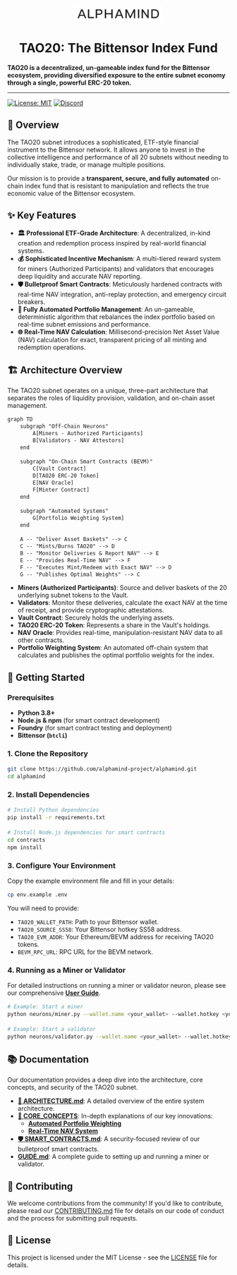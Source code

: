 <p align="center">
  <img src="logo.png" alt="ALPHAMIND Logo" width="200">
</p>

<h1 align="center">TAO20: The Bittensor Index Fund</h1>

**TAO20 is a decentralized, un-gameable index fund for the Bittensor ecosystem, providing diversified exposure to the entire subnet economy through a single, powerful ERC-20 token.**

---

[![License: MIT](https://img.shields.io/badge/License-MIT-yellow.svg)](https://opensource.org/licenses/MIT)
[![Discord](https://img.shields.io/discord/YOUR_DISCORD_INVITE_ID?label=Join%20Community)](https://discord.gg/YOUR_DISCORD_INVITE)

## 🎯 Overview

The TAO20 subnet introduces a sophisticated, ETF-style financial instrument to the Bittensor network. It allows anyone to invest in the collective intelligence and performance of all 20 subnets without needing to individually stake, trade, or manage multiple positions.

Our mission is to provide a **transparent, secure, and fully automated** on-chain index fund that is resistant to manipulation and reflects the true economic value of the Bittensor ecosystem.

## ✨ Key Features

- **🏛️ Professional ETF-Grade Architecture**: A decentralized, in-kind creation and redemption process inspired by real-world financial systems.
- **💰 Sophisticated Incentive Mechanism**: A multi-tiered reward system for miners (Authorized Participants) and validators that encourages deep liquidity and accurate NAV reporting.
- **🛡️ Bulletproof Smart Contracts**: Meticulously hardened contracts with real-time NAV integration, anti-replay protection, and emergency circuit breakers.
- **🤖 Fully Automated Portfolio Management**: An un-gameable, deterministic algorithm that rebalances the index portfolio based on real-time subnet emissions and performance.
- **🌐 Real-Time NAV Calculation**: Millisecond-precision Net Asset Value (NAV) calculation for exact, transparent pricing of all minting and redemption operations.

## 🏗️ Architecture Overview

The TAO20 subnet operates on a unique, three-part architecture that separates the roles of liquidity provision, validation, and on-chain asset management.

```mermaid
graph TD
    subgraph "Off-Chain Neurons"
        A[Miners - Authorized Participants]
        B[Validators - NAV Attestors]
    end

    subgraph "On-Chain Smart Contracts (BEVM)"
        C[Vault Contract]
        D[TAO20 ERC-20 Token]
        E[NAV Oracle]
        F[Minter Contract]
    end

    subgraph "Automated Systems"
        G[Portfolio Weighting System]
    end

    A -- "Deliver Asset Baskets" --> C
    C -- "Mints/Burns TAO20" --> D
    B -- "Monitor Deliveries & Report NAV" --> E
    E -- "Provides Real-Time NAV" --> F
    F -- "Executes Mint/Redeem with Exact NAV" --> D
    G -- "Publishes Optimal Weights" --> C
```

- **Miners (Authorized Participants)**: Source and deliver baskets of the 20 underlying subnet tokens to the Vault.
- **Validators**: Monitor these deliveries, calculate the exact NAV at the time of receipt, and provide cryptographic attestations.
- **Vault Contract**: Securely holds the underlying assets.
- **TAO20 ERC-20 Token**: Represents a share in the Vault's holdings.
- **NAV Oracle**: Provides real-time, manipulation-resistant NAV data to all other contracts.
- **Portfolio Weighting System**: An automated off-chain system that calculates and publishes the optimal portfolio weights for the index.

## 🚀 Getting Started

### Prerequisites

- **Python 3.8+**
- **Node.js & npm** (for smart contract development)
- **Foundry** (for smart contract testing and deployment)
- **Bittensor (`btcli`)**

### 1. Clone the Repository

```bash
git clone https://github.com/alphamind-project/alphamind.git
cd alphamind
```

### 2. Install Dependencies

```bash
# Install Python dependencies
pip install -r requirements.txt

# Install Node.js dependencies for smart contracts
cd contracts
npm install
```

### 3. Configure Your Environment

Copy the example environment file and fill in your details:

```bash
cp env.example .env
```

You will need to provide:
- `TAO20_WALLET_PATH`: Path to your Bittensor wallet.
- `TAO20_SOURCE_SS58`: Your Bittensor hotkey SS58 address.
- `TAO20_EVM_ADDR`: Your Ethereum/BEVM address for receiving TAO20 tokens.
- `BEVM_RPC_URL`: RPC URL for the BEVM network.

### 4. Running as a Miner or Validator

For detailed instructions on running a miner or validator neuron, please see our comprehensive **[User Guide](docs/USER_GUIDE.md)**.

```bash
# Example: Start a miner
python neurons/miner.py --wallet.name <your_wallet> --wallet.hotkey <your_hotkey>

# Example: Start a validator
python neurons/validator.py --wallet.name <your_wallet> --wallet.hotkey <your_hotkey>
```

## 📚 Documentation

Our documentation provides a deep dive into the architecture, core concepts, and security of the TAO20 subnet.

- **[📄 ARCHITECTURE.md](docs/ARCHITECTURE.md)**: A detailed overview of the entire system architecture.
- **[🧠 CORE_CONCEPTS](docs/CORE_CONCEPTS/)**: In-depth explanations of our key innovations:
  - **[Automated Portfolio Weighting](docs/CORE_CONCEPTS/AUTOMATED_PORTFOLIO_WEIGHTING.md)**
  - **[Real-Time NAV System](docs/CORE_CONCEPTS/REALTIME_NAV_SYSTEM.md)**
- **[🛡️ SMART_CONTRACTS.md](docs/SMART_CONTRACTS.md)**: A security-focused review of our bulletproof smart contracts.
- **[ GUIDE.md](docs/USER_GUIDE.md)**: A complete guide to setting up and running a miner or validator.

## 🤝 Contributing

We welcome contributions from the community! If you'd like to contribute, please read our [CONTRIBUTING.md](CONTRIBUTING.md) file for details on our code of conduct and the process for submitting pull requests.

## 📄 License

This project is licensed under the MIT License - see the [LICENSE](LICENSE) file for details.